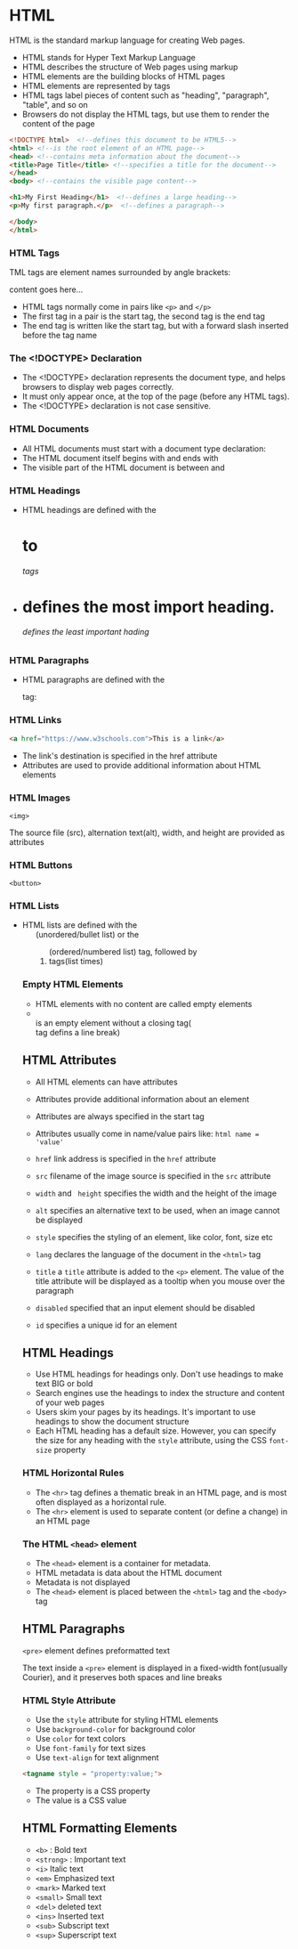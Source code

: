 # HTML

HTML is the standard markup language for creating Web pages.

- HTML stands for Hyper Text Markup Language
- HTML describes the structure of Web pages using markup
- HTML elements are the building blocks of HTML pages
- HTML elements are represented by tags
- HTML tags label pieces of content such as "heading", "paragraph", "table", and so on
- Browsers do not display the HTML tags, but use them to render the content of the page

```html
<!DOCTYPE html>  <!--defines this document to be HTML5-->
<html> <!--is the root element of an HTML page-->
<head> <!--contains meta information about the document-->
<title>Page Title</title> <!--specifies a title for the document-->
</head>
<body> <!--contains the visible page content-->

<h1>My First Heading</h1>  <!--defines a large heading-->
<p>My first paragraph.</p>  <!--defines a paragraph-->

</body>
</html>
```

### HTML Tags
TML tags are element names surrounded by angle brackets:

<tagname>content goes here...</tagname>

- HTML tags normally come in pairs like ```<p>``` and ```</p>```
- The first tag in a pair is the start tag, the second tag is the end tag
- The end tag is written like the start tag, but with a forward slash inserted before the tag name

### The <!DOCTYPE> Declaration
- The <!DOCTYPE> declaration represents the document type, and helps browsers to display web pages correctly.
- It must only appear once, at the top of the page (before any HTML tags).
- The <!DOCTYPE> declaration is not case sensitive.

### HTML Documents
- All HTML documents must start with a document type declaration: <!DOCTYPE html>
- The HTML document itself begins with <html> and ends with </html>
- The visible part of the HTML document is between <body> and </body>

### HTML Headings
- HTML headings are defined with the <h1> to <h6> tags
- <h1> defines the most import heading. <h6> defines the least important hading
   
### HTML Paragraphs
- HTML paragraphs are defined with the <p> tag:


### HTML Links
<a>

```html
<a href="https://www.w3schools.com">This is a link</a>
```

- The link's destination is specified in the href attribute
- Attributes are used to provide additional information about HTML elements

### HTML Images
```<img>```

The source file (src), alternation text(alt), width, and height are provided as attributes

### HTML Buttons
```<button>```
   
### HTML Lists
- HTML lists are defined with the <ul>(unordered/bullet list) or the <ol> (ordered/numbered list) tag, followed by <li> tags(list times)
   
   
### Empty HTML Elements
- HTML elements with no content are called empty elements
- <br> is an empty element without a closing tag(<br> tag defins a line break)


## HTML Attributes

- All HTML elements can have attributes
- Attributes provide additional information about an element
- Attributes are always specified in the start tag
- Attributes usually come in name/value pairs like: ```html name = 'value'```

- ```href``` link address is specified in the ```href``` attribute
- ```src``` filename of the image source is specified in the ```src``` attribute
- ```width``` and ``` height``` specifies the width and the height of the image
- ```alt``` specifies an alternative text to be used, when an image cannot be displayed
- ```style``` specifies the styling of an element, like color, font, size etc
- ```lang``` declares the language of the document in the ```<html>``` tag
- ```title```  a ```title``` attribute is added to the ```<p>``` element. The value of the title attribute will be displayed as a tooltip when you mouse over the paragraph
- ```disabled``` specified that an input element should be disabled
- ```id``` specifies a unique id for an element


## HTML Headings
- Use HTML headings for headings only. Don't use headings to make text BIG or bold
- Search engines use the headings to index the structure and content of your web pages
- Users skim your pages by its headings. It's important to use headings to show the document structure
- Each HTML heading has a default size. However, you can specify the size for any heading with the ```style``` attribute, using the CSS ```font-size``` property

### HTML Horizontal Rules
- The ```<hr>``` tag defines a thematic break in an HTML page, and is most often displayed as a horizontal rule.
- The ```<hr>``` element is used to separate content (or define a change) in an HTML page

### The HTML ```<head>``` element
- The ```<head>``` element is a container for metadata. 
- HTML metadata is data about the HTML document
- Metadata is not displayed
- The ```<head>``` element is placed between the ```<html>``` tag and the ```<body>``` tag


## HTML Paragraphs

```<pre>``` element defines preformatted text

The text inside a ```<pre>``` element is displayed in a fixed-width font(usually Courier), and it preserves both spaces and line breaks 

### HTML Style Attribute

- Use the ```style``` attribute for styling HTML elements
- Use ```background-color``` for background color
- Use ```color``` for text colors
- Use ```font-family``` for text sizes
- Use ```text-align``` for text alignment


```html
<tagname style = "property:value;">
```
- The property is a CSS property
- The value is a CSS value


## HTML Formatting Elements

- ```<b>``` : Bold text
- ```<strong>``` : Important text
- ```<i>``` Italic text
- ```<em>``` Emphasized text
- ```<mark>``` Marked text
- ```<small>``` Small text
- ```<del>``` deleted text
- ```<ins>``` Inserted text
- ```<sub>``` Subscript text
- ```<sup>``` Superscript text













